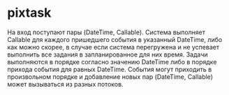 # pixtask

На вход поступают пары (DateTime, Callable). Система выполняет Callable для каждого пришедшего события в указанный DateTime, либо как можно скорее, в случае если система перегружена и не успевает выполнить все задания в запланированное для них время. Задачи выполняются в порядке согласно значению DateTime либо в порядке прихода события для равных DateTime. События могут приходить в произвольном порядке и добавление новых пар (DateTime, Callable) может вызываться из разных потоков.